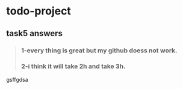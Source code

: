 # todo-project
## task5 answers
>### 1-every thing is great but my github doess not work.
>### 2-i think it will take 2h and take 3h.
gsffgdsa